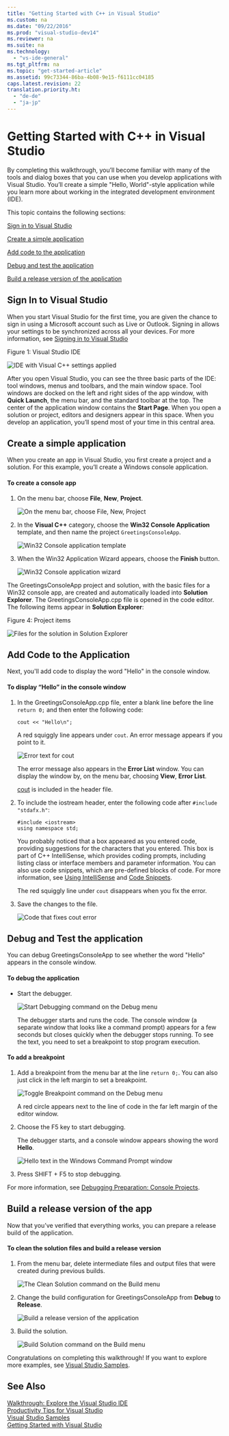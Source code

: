 ```yaml
---
title: "Getting Started with C++ in Visual Studio"
ms.custom: na
ms.date: "09/22/2016"
ms.prod: "visual-studio-dev14"
ms.reviewer: na
ms.suite: na
ms.technology: 
  - "vs-ide-general"
ms.tgt_pltfrm: na
ms.topic: "get-started-article"
ms.assetid: 99c73344-86ba-4b08-9e15-f6111cc04185
caps.latest.revision: 22
translation.priority.ht: 
  - "de-de"
  - "ja-jp"
---
```

# Getting Started with C++ in Visual Studio
By completing this walkthrough, you’ll become familiar with many of the tools and dialog boxes that you can use when you develop applications with Visual Studio. You’ll create a simple "Hello, World"-style application while you learn more about working in the integrated development environment (IDE).  
  
 This topic contains the following sections:  
  
 [Sign in to Visual Studio](../vs140/getting-started-with-c---in-visual-studio.md#BKMK_Configure)  
  
 [Create a simple application](../vs140/getting-started-with-c---in-visual-studio.md#BKMK_CreateApp)  
  
 [Add code to the application](../vs140/getting-started-with-c---in-visual-studio.md#BKMK_AddCode)  
  
 [Debug and test the application](../vs140/getting-started-with-c---in-visual-studio.md#BKMK_DebugTest)  
  
 [Build a release version of the application](../vs140/getting-started-with-c---in-visual-studio.md#BKMK_BuildRelease)  
  
##  <a name="BKMK_Configure"></a> Sign In to Visual Studio  
 When you start Visual Studio for the first time, you are given the chance to sign in using a Microsoft account such as Live or Outlook. Signing in allows your settings to be synchronized across all your devices. For more information, see [Signing in to Visual Studio](../vs140/signing-in-to-visual-studio.md)  
  
 Figure 1: Visual Studio IDE  
  
 ![IDE with Visual C&#43;&#43; settings applied](../vs140/media/c--ide_defaultenvironmentlayout.png "C++IDE_DefaultEnvironmentLayout")  
  
 After you open Visual Studio, you can see the three basic parts of the IDE: tool windows, menus and toolbars, and the main window space. Tool windows are docked on the left and right sides of the app window, with **Quick Launch**, the menu bar, and the standard toolbar at the top. The center of the application window contains the **Start Page**. When you open a solution or project, editors and designers appear in this space. When you develop an application, you’ll spend most of your time in this central area.  
  
##  <a name="BKMK_CreateApp"></a> Create a simple application  
 When you create an app in Visual Studio, you first create a project and a solution. For this example, you’ll create a Windows console application.  
  
#### To create a console app  
  
1.  On the menu bar, choose **File**, **New**, **Project**.  
  
     ![On the menu bar, choose File, New, Project](../vs140/media/exploreide-filenewproject.png "ExploreIDE-FileNewProject")  
  
2.  In the **Visual C++** category, choose the **Win32 Console Application** template, and then name the project `GreetingsConsoleApp`.  
  
     ![Win32 Console application template](../vs140/media/c--ide_newprojectdlg.png "C++IDE_NewProjectDlg")  
  
3.  When the Win32 Application Wizard appears, choose the **Finish** button.  
  
     ![Win32 Console application wizard](../vs140/media/c--ide_win32consoleappwizard.png "C++IDE_Win32ConsoleAppWizard")  
  
 The GreetingsConsoleApp project and solution, with the basic files for a Win32 console app, are created and automatically loaded into **Solution Explorer**. The GreetingsConsoleApp.cpp file is opened in the code editor. The following items appear in **Solution Explorer**:  
  
 Figure 4: Project items  
  
 ![Files for the solution in Solution Explorer](../vs140/media/c--ide_solutioncontents.png "C++IDE_SolutionContents")  
  
##  <a name="BKMK_AddCode"></a> Add Code to the Application  
 Next, you'll add code to display the word "Hello" in the console window.  
  
#### To display “Hello” in the console window  
  
1.  In the GreetingsConsoleApp.cpp file, enter a blank line before the line `return 0;` and then enter the following code:  
  
    ```  
    cout << "Hello\n";  
    ```  
  
     A red squiggly line appears under `cout`. An error message appears if you point to it.  
  
     ![Error text for cout](../vs140/media/c--ide_couterror.png "C++IDE_CoutError")  
  
     The error message also appears in the **Error List** window. You can display the window by, on the menu bar, choosing **View**, **Error List**.  
  
     [cout](../vs140/cout.md) is included in the <iostream> header file.  
  
2.  To include the iostream header, enter the following code after `#include "stdafx.h"`:  
  
    ```  
    #include <iostream>  
    using namespace std;  
    ```  
  
     You probably noticed that a box appeared as you entered code, providing suggestions for the characters that you entered. This box is part of C++ IntelliSense, which provides coding prompts, including listing class or interface members and parameter information. You can also use code snippets, which are pre-defined blocks of code. For more information, see [Using IntelliSense](../vs140/using-intellisense.md) and [Code Snippets](../vs140/code-snippets.md).  
  
     The red squiggly line under `cout` disappears when you fix the error.  
  
3.  Save the changes to the file.  
  
     ![Code that fixes cout error](../vs140/media/c--ide_coutfix.png "C++IDE_CoutFix")  
  
##  <a name="BKMK_DebugTest"></a> Debug and Test the application  
 You can debug GreetingsConsoleApp to see whether the word "Hello" appears in the console window.  
  
#### To debug the application  
  
-   Start the debugger.  
  
     ![Start Debugging command on the Debug menu](../vs140/media/exploreide-startdebugging.png "ExploreIDE-StartDebugging")  
  
     The debugger starts and runs the code. The console window (a separate window that looks like a command prompt) appears for a few seconds but closes quickly when the debugger stops running. To see the text, you need to set a breakpoint to stop program execution.  
  
#### To add a breakpoint  
  
1.  Add a breakpoint from the menu bar at the line `return 0;`. You can also just click in the left margin to set a breakpoint.  
  
     ![Toggle Breakpoint command on the Debug menu](../vs140/media/exploreide-togglebreakpoint.png "ExploreIDE-ToggleBreakpoint")  
  
     A red circle appears next to the line of code in the far left margin of the editor window.  
  
2.  Choose the F5 key to start debugging.  
  
     The debugger starts, and a console window appears showing the word **Hello**.  
  
     ![Hello text in the Windows Command Prompt window](../vs140/media/c--ide_hellocommandwindow.png "C++IDE_HelloCommandWindow")  
  
3.  Press SHIFT + F5 to stop debugging.  
  
 For more information, see [Debugging Preparation: Console Projects](../vs140/debugging-preparation--console-projects.md).  
  
##  <a name="BKMK_BuildRelease"></a> Build a release version of the app  
 Now that you’ve verified that everything works, you can prepare a release build of the application.  
  
#### To clean the solution files and build a release version  
  
1.  From the menu bar, delete intermediate files and output files that were created during previous builds.  
  
     ![The Clean Solution command on the Build menu](../vs140/media/exploreide-cleansolution.png "ExploreIDE-CleanSolution")  
  
2.  Change the build configuration for GreetingsConsoleApp from **Debug** to **Release**.  
  
     ![Build a release version of the application](../vs140/media/c--ide_changingbuildtorelease.png "C++IDE_ChangingBuildtoRelease")  
  
3.  Build the solution.  
  
     ![Build Solution command on the Build menu](../vs140/media/exploreide-buildsolution.png "ExploreIDE-BuildSolution")  
  
 Congratulations on completing this walkthrough! If you want to explore more examples, see [Visual Studio Samples](../vs140/visual-studio-samples.md).  
  
## See Also  
 [Walkthrough: Explore the Visual Studio IDE](../vs140/walkthrough--create-a-simple-application-with-visual-csharp-or-visual-basic.md)   
 [Productivity Tips for Visual Studio](../vs140/productivity-tips-for-visual-studio.md)   
 [Visual Studio Samples](../vs140/visual-studio-samples.md)   
 [Getting Started with Visual Studio](../vs140/get-started-developing-with-visual-studio.md)